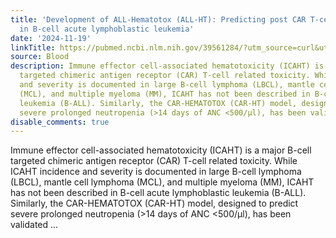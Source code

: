```yaml
---
title: 'Development of ALL-Hematotox (ALL-HT): Predicting post CAR T-cell hematotoxicity
  in B-cell acute lymphoblastic leukemia'
date: '2024-11-19'
linkTitle: https://pubmed.ncbi.nlm.nih.gov/39561284/?utm_source=curl&utm_medium=rss&utm_campaign=journals&utm_content=7603509&fc=None&ff=20241120172112&v=2.18.0.post9+e462414
source: Blood
description: Immune effector cell-associated hematotoxicity (ICAHT) is a major B-cell
  targeted chimeric antigen receptor (CAR) T-cell related toxicity. While ICAHT incidence
  and severity is documented in large B-cell lymphoma (LBCL), mantle cell lymphoma
  (MCL), and multiple myeloma (MM), ICAHT has not been described in B-cell acute lymphoblastic
  leukemia (B-ALL). Similarly, the CAR-HEMATOTOX (CAR-HT) model, designed to predict
  severe prolonged neutropenia (>14 days of ANC <500/µl), has been validated ...
disable_comments: true
---
```

Immune effector cell-associated hematotoxicity (ICAHT) is a major B-cell targeted chimeric antigen receptor (CAR) T-cell related toxicity. While ICAHT incidence and severity is documented in large B-cell lymphoma (LBCL), mantle cell lymphoma (MCL), and multiple myeloma (MM), ICAHT has not been described in B-cell acute lymphoblastic leukemia (B-ALL). Similarly, the CAR-HEMATOTOX (CAR-HT) model, designed to predict severe prolonged neutropenia (>14 days of ANC <500/µl), has been validated ...